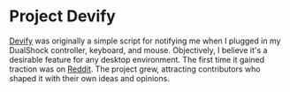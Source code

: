 # Project Devify
[Devify](https://github.com/pog102/devify) was originally a simple script for notifying me when I plugged in my DualShock controller, keyboard, and mouse. Objectively, I believe it's a desirable feature for any desktop environment. The first time it gained traction was on [Reddit](https://www.reddit.com/r/linux/comments/14poevz/oc_devify_get_notify_what_device_is_connected/?utm_source=share&utm_medium=android_app&utm_name=androidcss&utm_term=1&utm_content=1). The project grew, attracting contributors who shaped it with their own ideas and opinions.
